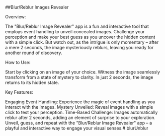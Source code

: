 ##Blur/Reblur Images Revealer


Overview:

The "Blur/Reblur Image Revealer" app is a fun and interactive tool that employs event handling to unveil concealed images. Challenge your perception and make your best guess as you uncover the hidden content with a simple click. But watch out, as the intrigue is only momentary – after a mere 2 seconds, the image mysteriously reblurs, leaving you ready for another round of discovery.

How to Use:

Start by clicking on an image of your choice.
Witness the image seamlessly transform from a state of mystery to clarity.
In just 2 seconds, the image returns to its hidden state.

Key Features:

Engaging Event Handling: Experience the magic of event handling as you interact with the images.
Mystery Unveiled: Reveal images with a simple click to test your perception.
Time-Based Challenge: Images automatically reblur after 2 seconds, adding an element of surprise to your exploration.
Unveil, guess, and repeat with the "Blur/Reblur Image Revealer" app – a playful and interactive way to engage your visual senses.# blurUnblur
